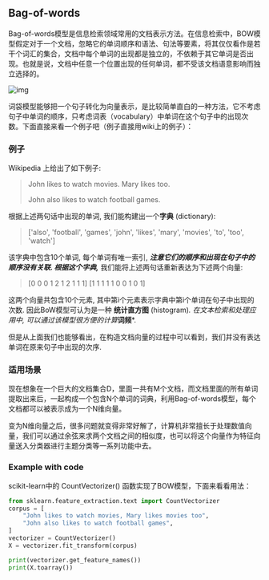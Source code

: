 

## Bag-of-words

Bag-of-words模型是信息检索领域常用的文档表示方法。在信息检索中，BOW模型假定对于一个文档，忽略它的单词顺序和语法、句法等要素，将其仅仅看作是若干个词汇的集合，文档中每个单词的出现都是独立的，不依赖于其它单词是否出现。也就是说，文档中任意一个位置出现的任何单词，都不受该文档语意影响而独立选择的。

![img](https://miro.medium.com/max/2809/1*ujkZ3JrQ6ubSuEpepHE4Aw.png)

词袋模型能够把一个句子转化为向量表示，是比较简单直白的一种方法，它不考虑句子中单词的顺序，只考虑词表（vocabulary）中单词在这个句子中的出现次数。下面直接来看一个例子吧（例子直接用wiki上的例子）：

### 例子

Wikipedia 上给出了如下例子:

> John likes to watch movies. Mary likes too.
>
> John also likes to watch football games.

根据上述两句话中出现的单词, 我们能构建出一个**字典** (dictionary):

> ['also', 'football', 'games', 'john', 'likes', 'mary', 'movies', 'to', 'too', 'watch']

该字典中包含10个单词, 每个单词有唯一索引, ***注意它们的顺序和出现在句子中的顺序没有关联. 根据这个字典,*** 我们能将上述两句话重新表达为下述两个向量:

> [0 0 0 1 2 1 2 1 1 1]
>  [1 1 1 1 1 0 0 1 0 1]

这两个向量共包含10个元素, 其中第i个元素表示字典中第i个单词在句子中出现的次数. 因此BoW模型可认为是一种 **统计直方图** (histogram)*. 在文本检索和处理应用中, 可以通过该模型很方便的计算***词频***.

但是从上面我们也能够看出，在构造文档向量的过程中可以看到，我们并没有表达单词在原来句子中出现的次序.

### 适用场景

现在想象在一个巨大的文档集合D，里面一共有M个文档，而文档里面的所有单词提取出来后，一起构成一个包含N个单词的词典，利用Bag-of-words模型，每个文档都可以被表示成为一个N维向量。

变为N维向量之后，很多问题就变得非常好解了，计算机非常擅长于处理数值向量，我们可以通过余弦来求两个文档之间的相似度，也可以将这个向量作为特征向量送入分类器进行主题分类等一系列功能中去。

### Example with code

scikit-learn中的 CountVectorizer() 函数实现了BOW模型，下面来看看用法：

```python
from sklearn.feature_extraction.text import CountVectorizer
corpus = [
    "John likes to watch movies, Mary likes movies too",
    "John also likes to watch football games",
]
vectorizer = CountVectorizer()
X = vectorizer.fit_transform(corpus)

print(vectorizer.get_feature_names())
print(X.toarray())
```
